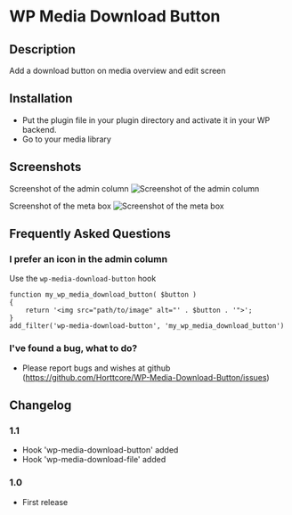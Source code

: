 # WP Media Download Button

## Description

Add a download button on media overview and edit screen

## Installation

* Put the plugin file in your plugin directory and activate it in your WP backend.
* Go to your media library

## Screenshots

Screenshot of the admin column
![Screenshot of the admin column](https://raw.github.com/Horttcore/WP-Media-Download-Button/master/screenshot-1.png)

Screenshot of the meta box
![Screenshot of the meta box](https://raw.github.com/Horttcore/WP-Media-Download-Button/master/screenshot-1.png)

## Frequently Asked Questions

### I prefer an icon in the admin column

Use the `wp-media-download-button` hook

```
function my_wp_media_download_button( $button )
{
	return '<img src="path/to/image" alt="' . $button . '">';
}
add_filter('wp-media-download-button', 'my_wp_media_download_button')
```

### I've found a bug, what to do?

* Please report bugs and wishes at github (https://github.com/Horttcore/WP-Media-Download-Button/issues)

## Changelog

### 1.1
* Hook 'wp-media-download-button' added
* Hook 'wp-media-download-file' added

### 1.0
* First release
